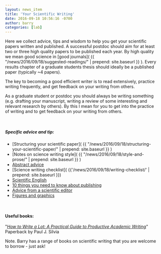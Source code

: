 ```yaml
---
layout: news_item
title: 'Your Scientific Writing'
date: 2016-09-18 10:56:16 -0700
author: barry
categories: [lab]
---
```



Here we collect advice, tips and wisdom to help you get your scientific papers written and published. A successful postdoc should aim for at least two or three high quality papers to be published each year. By high quality we mean good science in [good journals]( {{ "/news/2016/09/18/suggested-readings/" | prepend: site.baseurl }} ). Every results chapter of a graduate students thesis should ideally be a published paper (typically ~4 papers). 


The key to becoming a good efficient writer is to read extensively, practice writing frequently, and get feedback on your writing from others. 


As a graduate student or postdoc you should always be writing something (e.g. drafting your manuscript, writing a review of some interesting and relevant research by others). By this I mean for you to get into the practice of writing and to get feedback on your writing from others. 

<br />
 
##### Specific advice and tip:
- [Structuring your scientific paper]( {{ "/news/2016/09/18/structuring-your-scientific-paper/" | prepend: site.baseurl }} )  
- [Notes on science writing style]( {{ "/news/2016/09/18/style-and-prose/" | prepend: site.baseurl }} )
- [Abstract advice](http://thegrantlab.pbworks.com/w/file/67560309/Sweetland_2BResource-Write_2Ban_2BAbstract.doc)
- [Science writing checklist]( {{'/news/2016/09/18/writing-checklist/' | prepend: site.baseurl }}) 
- [Scientific English](http://thegrantlab.pbworks.com/w/page/59031389/ScientificEnglish) 
- [10 things you need to know about publishing](http://thegrantlab.pbworks.com/Writing_tips)
- [Advice from a scientific editor](http://thegrantlab.pbworks.com/Editor_Advice)
- [Figures and graphics](http://www.plosone.org/static/figureGuidelines#figures)  

<br />

#### Useful books:
"[*How to Write a Lot: A Practical Guide to Productive Academic Writing*](http://www.amazon.com/How-Write-Lot-Practical-Productive/dp/1591477433#)" Paperback by Paul J. Silvia   

Note. Barry has a range of books on scientific writing that you are welcome to borrow - just ask! 
 